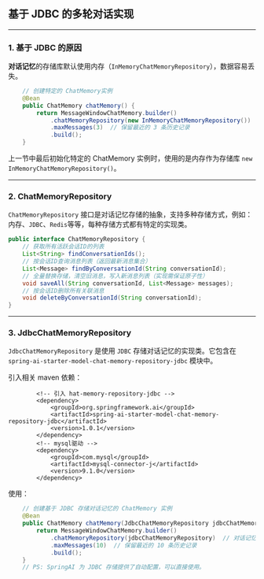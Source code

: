 ## 基于 JDBC 的多轮对话实现

---

### 1. 基于 JDBC 的原因

**对话记忆**的存储库默认使用内存（`InMemoryChatMemoryRepository`），数据容易丢失。

```java
    // 创建特定的 ChatMemory实例
    @Bean
    public ChatMemory chatMemory() {
        return MessageWindowChatMemory.builder()
            .chatMemoryRepository(new InMemoryChatMemoryRepository())  // 对话记忆默认使用内存存储库
            .maxMessages(3)  // 保留最近的 3 条历史记录
            .build();
    }
```

上一节中最后初始化特定的 ChatMemory 实例时，使用的是内存作为存储库 `new InMemoryChatMemoryRepository()`。

---

### 2. ChatMemoryRepository

`ChatMemoryRepository` 接口是对话记忆存储的抽象，支持多种存储方式，例如：内存、`JDBC`、`Redis`等等，每种存储方式都有特定的实现类。

```java
public interface ChatMemoryRepository {
    // 获取所有活跃会话ID的列表
    List<String> findConversationIds();
    // 按会话ID查询消息列表（返回最新消息集合）
    List<Message> findByConversationId(String conversationId);
    // 全量替换存储，清空旧消息，写入新消息列表（实现需保证原子性）
    void saveAll(String conversationId, List<Message> messages);
    // 按会话ID删除所有关联消息
    void deleteByConversationId(String conversationId);
}
```

---

### 3. JdbcChatMemoryRepository

`JdbcChatMemoryRepository` 是使用 `JDBC` 存储对话记忆的实现类。它包含在 `spring-ai-starter-model-chat-memory-repository-jdbc` 模块中。

引入相关 maven 依赖：
```
        <!-- 引入 hat-memory-repository-jdbc -->
        <dependency>
            <groupId>org.springframework.ai</groupId>
            <artifactId>spring-ai-starter-model-chat-memory-repository-jdbc</artifactId>
            <version>1.0.1</version>
        </dependency>
        <!-- mysql驱动 -->
        <dependency>
            <groupId>com.mysql</groupId>
            <artifactId>mysql-connector-j</artifactId>
            <version>9.1.0</version>
        </dependency>
```

使用：

```java
    // 创建基于 JDBC 存储对话记忆的 ChatMemory 实例
    @Bean
    public ChatMemory chatMemory(JdbcChatMemoryRepository jdbcChatMemoryRepository) {
        return MessageWindowChatMemory.builder()
            .chatMemoryRepository(jdbcChatMemoryRepository)  // 对话记忆使用基于 JDBC 的存储库
            .maxMessages(10)  // 保留最近的 10 条历史记录
            .build();
    }
    // PS: SpringAI 为 JDBC 存储提供了自动配置，可以直接使用。
```